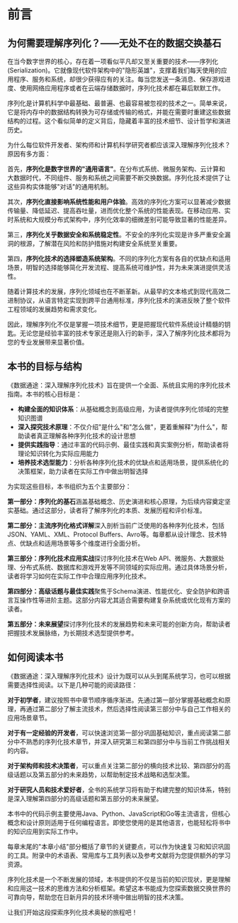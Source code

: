 # 前言

## 为何需要理解序列化？——无处不在的数据交换基石

在当今数字世界的核心，存在着一项看似平凡却又至关重要的技术——序列化(Serialization)。它就像现代软件架构中的"隐形英雄"，支撑着我们每天使用的应用程序、服务和系统，却很少获得应有的关注。每当您发送一条消息、保存游戏进度、使用网络应用程序或者在云端存储数据时，序列化技术都在幕后默默工作。

序列化是计算机科学中最基础、最普遍、也最容易被忽视的技术之一。简单来说，它是将内存中的数据结构转换为可存储或传输的格式，并能在需要时重建这些数据结构的过程。这个看似简单的定义背后，隐藏着丰富的技术细节、设计哲学和演进历史。

为什么每位软件开发者、架构师和计算机科学研究者都应该深入理解序列化技术？原因有多方面：

首先，**序列化是数字世界的"通用语言"**。在分布式系统、微服务架构、云计算和大数据时代，不同组件、服务和系统之间需要不断交换数据。序列化技术提供了让这些异构实体能够"对话"的通用机制。

其次，**序列化直接影响系统性能和用户体验**。高效的序列化方案可以显著减少数据传输量、降低延迟、提高吞吐量，进而优化整个系统的性能表现。在移动应用、实时系统和大规模分布式架构中，序列化效率的细微差别可能导致显著的性能差异。

第三，**序列化关乎数据安全和系统稳定性**。不安全的序列化实现是许多严重安全漏洞的根源，了解潜在风险和防护措施对构建安全系统至关重要。

第四，**序列化技术的选择塑造系统架构**。不同的序列化方案有各自的优缺点和适用场景，明智的选择能够简化开发流程、提高系统可维护性，并为未来演进提供灵活性。

随着计算技术的发展，序列化领域也在不断革新。从最早的文本格式到现代高效二进制协议，从语言特定实现到跨平台通用标准，序列化技术的演进反映了整个软件工程领域的发展趋势和需求变化。

因此，理解序列化不仅是掌握一项技术细节，更是把握现代软件系统设计精髓的钥匙。无论您是经验丰富的技术专家还是刚入行的新手，深入了解序列化技术都将为您的专业发展带来显著价值。

## 本书的目标与结构

《数据通途：深入理解序列化技术》旨在提供一个全面、系统且实用的序列化技术指南。本书的核心目标是：

- **构建全面的知识体系**：从基础概念到高级应用，为读者提供序列化领域的完整知识图谱
- **深入探究技术原理**：不仅介绍"是什么"和"怎么做"，更着重解释"为什么"，帮助读者真正理解各种序列化技术的设计思想
- **提供实践指导**：通过丰富的代码示例、最佳实践和真实案例分析，帮助读者将理论知识转化为实际应用能力
- **培养技术选型能力**：分析各种序列化技术的优缺点和适用场景，提供系统化的决策框架，助力读者在实际工作中做出明智选择

为实现这些目标，本书组织为五个主要部分：

**第一部分：序列化的基石**涵盖基础概念、历史演进和核心原理，为后续内容奠定坚实基础。通过这部分，读者将了解序列化的本质、发展历程和评价标准。

**第二部分：主流序列化格式详解**深入剖析当前广泛使用的各种序列化技术，包括JSON、YAML、XML、Protocol Buffers、Avro等。每章都从设计理念、技术特点、优缺点和适用场景等多个维度进行全面分析。

**第三部分：序列化技术应用实战**探讨序列化技术在Web API、微服务、大数据处理、分布式系统、数据库和游戏开发等不同领域的实际应用。通过具体场景分析，读者将学习如何在实际工作中合理应用序列化技术。

**第四部分：高级话题与最佳实践**聚焦于Schema演进、性能优化、安全防护和跨语言互操作性等进阶主题。这部分内容尤其适合需要构建复杂系统或优化现有方案的读者。

**第五部分：未来展望**探讨序列化技术的发展趋势和未来可能的创新方向，帮助读者把握技术发展脉络，为长期技术选型提供参考。

## 如何阅读本书

《数据通途：深入理解序列化技术》设计为既可以从头到尾系统学习，也可以根据需要选择性阅读。以下是几种可能的阅读路径：

**对于初学者**，建议按照书中章节顺序循序渐进。先通过第一部分掌握基础概念和原理，再通过第二部分了解主流技术，然后选择性阅读第三部分中与自己工作相关的应用场景章节。

**对于有一定经验的开发者**，可以快速浏览第一部分巩固基础知识，重点阅读第二部分中不熟悉的序列化技术章节，并深入研究第三和第四部分中与当前工作挑战相关的内容。

**对于架构师和技术决策者**，可以重点关注第二部分的横向技术比较、第四部分的高级话题以及第五部分的未来趋势，以帮助制定技术战略和选型决策。

**对于研究人员和技术爱好者**，全书的系统学习将有助于构建完整的知识体系，特别是深入理解第四部分的高级话题和第五部分的未来展望。

本书中的代码示例主要使用Java、Python、JavaScript和Go等主流语言，但核心概念和设计原则适用于任何编程语言。即使您使用的是其他语言，也能轻松将书中的知识应用到实际工作中。

每章末尾的"本章小结"部分概括了章节的关键要点，可以作为快速复习和知识巩固的工具。附录中的术语表、常用库与工具列表以及参考文献将为您提供额外的学习资源。

序列化技术是一个不断发展的领域，本书提供的不仅是当前的知识现状，更是理解和应用这一技术的思维方法和分析框架。希望这本书能成为您探索数据交换世界的可靠向导，帮助您在日新月异的技术环境中做出明智的技术决策。

让我们开始这段探索序列化技术奥秘的旅程吧！ 